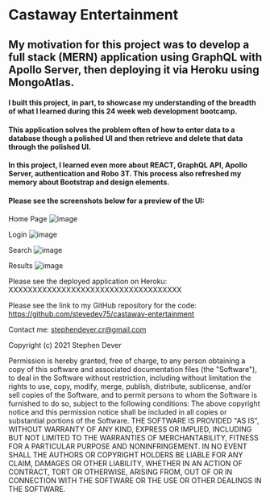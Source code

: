 # Castaway Entertainment

## My motivation for this project was to develop a full stack (MERN) application using GraphQL with Apollo Server, then deploying it via Heroku using MongoAtlas.  

#### I built this project, in part, to showcase my understanding of the breadth of what I learned during this 24 week web development bootcamp.  

#### This application solves the problem often of how to enter data to a database though a polished UI and then retrieve and delete that data through the polished UI.

#### In this project, I learned even more about REACT, GraphQL API, Apollo Server, authentication and Robo 3T. This process also refreshed my memory about Bootstrap and design elements.

#### Please see the screenshots below for a preview of the UI:

Home Page
![image](https://user-images.githubusercontent.com/77076615/129121542-c0bf91aa-d991-437d-99a0-6b2f5cc13a52.png)

Login
![image](https://user-images.githubusercontent.com/77076615/129121597-d738d077-4a9a-45ba-bbe4-83626e9d50aa.png)

Search
![image](https://user-images.githubusercontent.com/77076615/129121747-21040791-81bd-4408-85d6-87e922d7f2bb.png)

Results
![image](https://user-images.githubusercontent.com/77076615/129121822-0570bbd4-e7ca-4f87-9d96-d9f5a0bfc07a.png)



Please see the deployed application on Heroku:
XXXXXXXXXXXXXXXXXXXXXXXXXXXXXXXXXXXX

Please see the link to my GitHub repository for the code:
https://github.com/stevedev75/castaway-entertainment


Contact me: stephendever.cr@gmail.com

Copyright (c) 2021 Stephen Dever

Permission is hereby granted, free of charge, to any person obtaining a copy of this software and associated documentation files (the "Software"), to deal in the Software without restriction, including without limitation the rights to use, copy, modify, merge, publish, distribute, sublicense, and/or sell copies of the Software, and to permit persons to whom the Software is furnished to do so, subject to the following conditions:
The above copyright notice and this permission notice shall be included in all copies or substantial portions of the Software.
THE SOFTWARE IS PROVIDED "AS IS", WITHOUT WARRANTY OF ANY KIND, EXPRESS OR IMPLIED, INCLUDING BUT NOT LIMITED TO THE WARRANTIES OF MERCHANTABILITY, FITNESS FOR A PARTICULAR PURPOSE AND NONINFRINGEMENT. IN NO EVENT SHALL THE AUTHORS OR COPYRIGHT HOLDERS BE LIABLE FOR ANY CLAIM, DAMAGES OR OTHER LIABILITY, WHETHER IN AN ACTION OF CONTRACT, TORT OR OTHERWISE, ARISING FROM, OUT OF OR IN CONNECTION WITH THE SOFTWARE OR THE USE OR OTHER DEALINGS IN THE SOFTWARE.